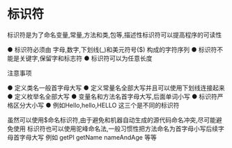 # 标识符

标识符是为了命名变量,常量,方法和类,包等,描述性标识符可以提高程序的可读性

●  标识符必须由 字母,数字,下划线(_)和美元符号($) 构成的字符序列
●  标识符不能是关键字,保留字和标志符
●  标识符可以为任意长度

注意事项

●  定义类名一般首字母大写
●  定义常量名全部大写并且可以使用下划线连接起来
●  定义枚举名全部大写
●  变量名和方法名首字母大写,后面单词小写
●  标识符严格区分大小写
●  例如Hello,hello,HELLO 这三个是不同的标识符

虽然可以使用$命名标识符,由于避免和机器自动生成的源代码命名冲突,尽可能避免使用
标识符也可以使用驼峰命名法,一般习惯性把方法命名为首字母小写后续字母首字母大写
例如 getPI getName nameAndAge 等等
